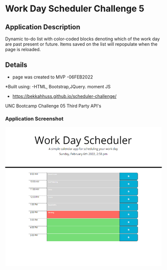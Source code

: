 # Work Day Scheduler Challenge 5 

## Application Description 

Dynamic to-do list with color-coded blocks denoting which of the work day are past present or future. Items saved on the list will repopulate when the page is reloaded. 


## Details 
* page was created to MVP -06FEB2022

*Built using: 
 -HTML, Bootstrap,JQuery. moment JS

* https://bekkahhuss.github.io/scheduler-challenge/

UNC Bootcamp Challenge 05 Third Party API's


### Application Screenshot  
![Image](https://github.com/bekkahhuss/scheduler-challenge/blob/main/assets/images/Scheduler%20Screenshot%20.png)

